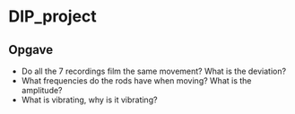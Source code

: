 # DIP_project
## Opgave
* Do all the 7 recordings film the same movement? What is the deviation?
* What frequencies do the rods have when moving? What is the amplitude?
* What is vibrating, why is it vibrating?
